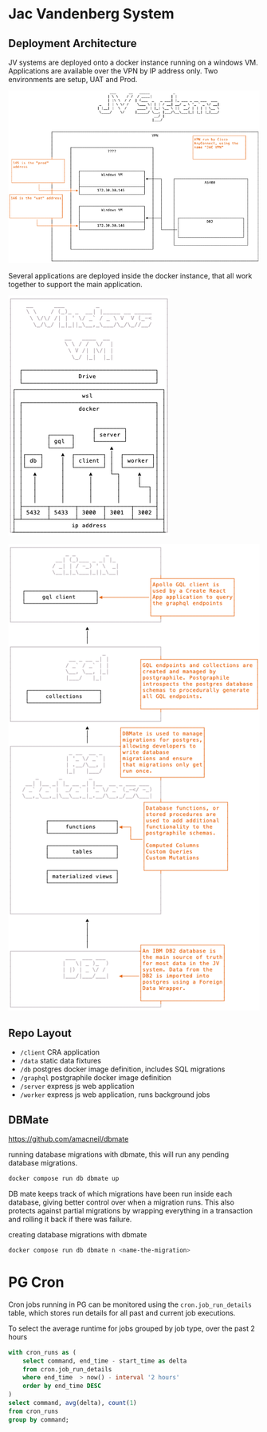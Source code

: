 # Jac Vandenberg System

## Deployment Architecture

JV systems are deployed onto a docker instance running on a windows VM.
Applications are available over the VPN by IP address only.
Two environments are setup, UAT and Prod.

![system architecture](docs/jv-systems-architecture.png)

Several applications are deployed inside the docker instance, that all work together to support the main application.

![docker setup](docs/jv-systems-docker-applications.png)

![data flow](docs/jv-systems-data-flow.png)

## Repo Layout

* `/client` CRA application
* `/data` static data fixtures
* `/db` postgres docker image definition, includes SQL migrations
* `/graphql` postgraphile docker image definition
* `/server` express js web application
* `/worker` express js web application, runs background jobs

## DBMate

https://github.com/amacneil/dbmate

running database migrations with dbmate, this will run any pending database migrations.

```bash
docker compose run db dbmate up
```
DB mate keeps track of which migrations have been run inside each database, giving better
control over when a migration runs. This also protects against partial migrations by
wrapping everything in a transaction and rolling it back if there was failure.


creating database migrations with dbmate

```bash
docker compose run db dbmate n <name-the-migration>
```

# PG Cron

Cron jobs running in PG can be monitored using the `cron.job_run_details` table, which stores run details for all past and current job executions.

To select the average runtime for jobs grouped by job type, over the past 2 hours

```sql
with cron_runs as (
	select command, end_time - start_time as delta
	from cron.job_run_details
	where end_time  > now() - interval '2 hours'
	order by end_time DESC
)
select command, avg(delta), count(1)
from cron_runs
group by command;
```